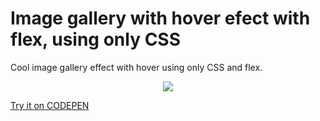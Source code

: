 # Image gallery with hover efect with flex, using only CSS
Cool image gallery effect with hover using only CSS and flex.

<div align="center"><img src="/preview.gif"></div>

<a href="https://codepen.io/SOCRAMBLLE/pen/JjaVMyp" target="_blank">Try it on CODEPEN</a>